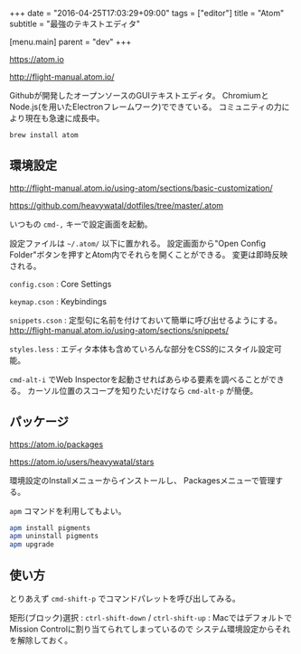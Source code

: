+++
date = "2016-04-25T17:03:29+09:00"
tags = ["editor"]
title = "Atom"
subtitle = "最強のテキストエディタ"

[menu.main]
  parent = "dev"
+++

https://atom.io

http://flight-manual.atom.io/

Githubが開発したオープンソースのGUIテキストエディタ。
ChromiumとNode.js(を用いたElectronフレームワーク)でできている。
コミュニティの力により現在も急速に成長中。

```sh
brew install atom
```

## 環境設定

http://flight-manual.atom.io/using-atom/sections/basic-customization/

https://github.com/heavywatal/dotfiles/tree/master/.atom

いつもの `cmd-,` キーで設定画面を起動。

設定ファイルは `~/.atom/` 以下に置かれる。
設定画面から"Open Config Folder"ボタンを押すとAtom内でそれらを開くことができる。
変更は即時反映される。

`config.cson`
: Core Settings

`keymap.cson`
: Keybindings

`snippets.cson`
: 定型句に名前を付けておいて簡単に呼び出せるようにする。
  http://flight-manual.atom.io/using-atom/sections/snippets/

`styles.less`
: エディタ本体も含めていろんな部分をCSS的にスタイル設定可能。

`cmd-alt-i` でWeb Inspectorを起動させればあらゆる要素を調べることができる。
カーソル位置のスコープを知りたいだけなら `cmd-alt-p` が簡便。


## パッケージ

https://atom.io/packages

https://atom.io/users/heavywatal/stars

環境設定のInstallメニューからインストールし、
Packagesメニューで管理する。

`apm` コマンドを利用してもよい。
```sh
apm install pigments
apm uninstall pigments
apm upgrade
```

## 使い方

とりあえず `cmd-shift-p` でコマンドパレットを呼び出してみる。

矩形(ブロック)選択
: `ctrl-shift-down` / `ctrl-shift-up`
: MacではデフォルトでMission Controlに割り当てられてしまっているので
  システム環境設定からそれを解除しておく。
